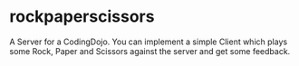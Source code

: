 # rockpaperscissors
A Server for a CodingDojo. You can implement a simple Client which plays some Rock, Paper and Scissors against the server and get some feedback.
